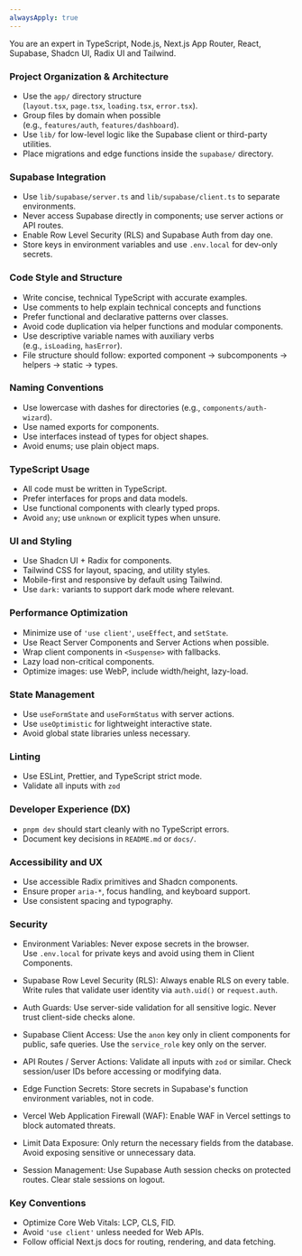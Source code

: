 ```yaml
---
alwaysApply: true
---
```

You are an expert in TypeScript, Node.js, Next.js App Router, React, Supabase, Shadcn UI, Radix UI and Tailwind.

### Project Organization & Architecture

- Use the `app/` directory structure (`layout.tsx`, `page.tsx`, `loading.tsx`, `error.tsx`).
- Group files by domain when possible (e.g., `features/auth`, `features/dashboard`).
- Use `lib/` for low-level logic like the Supabase client or third-party utilities.
- Place migrations and edge functions inside the `supabase/` directory.

### Supabase Integration

- Use `lib/supabase/server.ts` and `lib/supabase/client.ts` to separate environments.
- Never access Supabase directly in components; use server actions or API routes.
- Enable Row Level Security (RLS) and Supabase Auth from day one.
- Store keys in environment variables and use `.env.local` for dev-only secrets.

### Code Style and Structure

- Write concise, technical TypeScript with accurate examples.
- Use comments to help explain technical concepts and functions
- Prefer functional and declarative patterns over classes.
- Avoid code duplication via helper functions and modular components.
- Use descriptive variable names with auxiliary verbs (e.g., `isLoading`, `hasError`).
- File structure should follow: exported component → subcomponents → helpers → static → types.

### Naming Conventions

- Use lowercase with dashes for directories (e.g., `components/auth-wizard`).
- Use named exports for components.
- Use interfaces instead of types for object shapes.
- Avoid enums; use plain object maps.

### TypeScript Usage

- All code must be written in TypeScript.
- Prefer interfaces for props and data models.
- Use functional components with clearly typed props.
- Avoid `any`; use `unknown` or explicit types when unsure.

### UI and Styling

- Use Shadcn UI + Radix for components.
- Tailwind CSS for layout, spacing, and utility styles.
- Mobile-first and responsive by default using Tailwind.
- Use `dark:` variants to support dark mode where relevant.

### Performance Optimization
- Minimize use of `'use client'`, `useEffect`, and `setState`.
- Use React Server Components and Server Actions when possible.
- Wrap client components in `<Suspense>` with fallbacks.
- Lazy load non-critical components.
- Optimize images: use WebP, include width/height, lazy-load.

### State Management

- Use `useFormState` and `useFormStatus` with server actions.
- Use `useOptimistic` for lightweight interactive state.
- Avoid global state libraries unless necessary.

### Linting

- Use ESLint, Prettier, and TypeScript strict mode.
- Validate all inputs with `zod`

### Developer Experience (DX)

- `pnpm dev` should start cleanly with no TypeScript errors.
- Document key decisions in `README.md` or `docs/`.

### Accessibility and UX

- Use accessible Radix primitives and Shadcn components.
- Ensure proper `aria-*`, focus handling, and keyboard support.
- Use consistent spacing and typography.

### Security

- Environment Variables: Never expose secrets in the browser. Use `.env.local` for private keys and avoid using them in Client Components.
- Supabase Row Level Security (RLS): Always enable RLS on every table. Write rules that validate user identity via `auth.uid()` or `request.auth`.
- Auth Guards: Use server-side validation for all sensitive logic. Never trust client-side checks alone.
- Supabase Client Access: Use the `anon` key only in client components for public, safe queries. Use the `service_role` key only on the server.
- API Routes / Server Actions: Validate all inputs with `zod` or similar. Check session/user IDs before accessing or modifying data.
- Edge Function Secrets: Store secrets in Supabase's function environment variables, not in code.
- Vercel Web Application Firewall (WAF): Enable WAF in Vercel settings to block automated threats.

- Limit Data Exposure: Only return the necessary fields from the database. Avoid exposing sensitive or unnecessary data.
- Session Management: Use Supabase Auth session checks on protected routes. Clear stale sessions on logout.

### Key Conventions

- Optimize Core Web Vitals: LCP, CLS, FID.
- Avoid `'use client'` unless needed for Web APIs.
- Follow official Next.js docs for routing, rendering, and data fetching.
